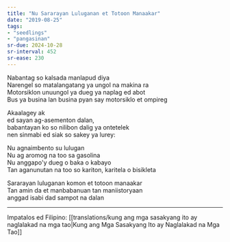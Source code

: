 ```yaml
---
title: "Nu Sararayan Luluganan et Totoon Manaakar"
date: "2019-08-25"
tags:
- "seedlings"
- "pangasinan"
sr-due: 2024-10-28
sr-interval: 452
sr-ease: 230
---
```

Nabantag so kalsada manlapud diya  
Narengel so matalangatang ya ungol na makina ra  
Motorsiklon unuungol ya dueg ya naplag ed abot  
Bus ya busina lan busina pyan say motorsiklo et ompireg

Akaalagey ak  
ed sayan ag-asementon dalan,  
babantayan ko so nilibon dalig ya ontetelek  
nen sinmabi ed siak so sakey ya lurey:

Nu agnaimbento su lulugan  
Nu ag aromog na too sa gasolina  
Nu anggapo'y dueg o baka o kabayo  
Tan aganunutan na too so kariton, karitela o bisikleta

Sararayan luluganan komon et totoon manaakar  
Tan amin da et manbabanuan tan maniistoryaan  
anggad isabi dad sampot na dalan

***
Impatalos ed Filipino: [[translations/kung ang mga sasakyang ito ay naglalakad na mga tao|Kung ang Mga Sasakyang Ito ay Naglalakad na Mga Tao]]
